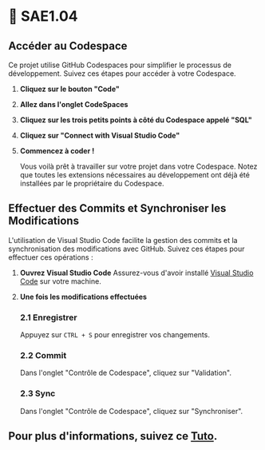 # 🚀 SAE1.04

## Accéder au Codespace

Ce projet utilise GitHub Codespaces pour simplifier le processus de développement. Suivez ces étapes pour accéder à votre Codespace.

1. **Cliquez sur le bouton "Code"**
2. **Allez dans l'onglet CodeSpaces**
3. **Cliquez sur les trois petits points à côté du Codespace appelé "SQL"**
4. **Cliquez sur "Connect with Visual Studio Code"**
5. **Commencez à coder !**

   Vous voilà prêt à travailler sur votre projet dans votre Codespace. Notez que toutes les extensions nécessaires au développement ont déjà été installées par le propriétaire du Codespace.

## Effectuer des Commits et Synchroniser les Modifications

L'utilisation de Visual Studio Code facilite la gestion des commits et la synchronisation des modifications avec GitHub. Suivez ces étapes pour effectuer ces opérations :

1. **Ouvrez Visual Studio Code**
   Assurez-vous d'avoir installé [Visual Studio Code](https://code.visualstudio.com/) sur votre machine.

2. **Une fois les modifications effectuées**

   ### 2.1 Enregistrer
   Appuyez sur `CTRL + S` pour enregistrer vos changements.

   ### 2.2 Commit
   Dans l'onglet "Contrôle de Codespace", cliquez sur "Validation".

   ### 2.3 Sync
   Dans l'onglet "Contrôle de Codespace", cliquez sur "Synchroniser".

## Pour plus d'informations, suivez ce [Tuto](https://univgrenoble-my.sharepoint.com/:p:/g/personal/barbiehu_azure_univ-grenoble-alpes_fr/EcIw1bH4SvhLlwR7hz4ytiQBoh5mEX5IM-PcyrC4V2iKmA?e=Lyt3de).